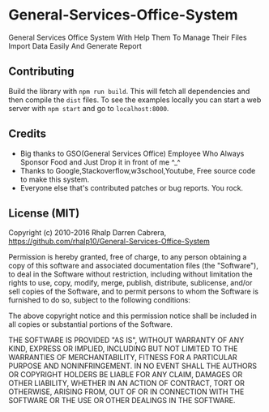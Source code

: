 # General-Services-Office-System
General Services Office System With Help Them To  Manage Their Files Import Data Easily And Generate Report


## Contributing
Build the library with `npm run build`. This will fetch all dependencies and then compile the `dist` files. To see the examples locally you can start a web server with `npm start` and go to `localhost:8000`.

## Credits
- Big thanks to GSO(General Services Office) Employee Who Always Sponsor Food and Just Drop it in front of me ^_^
- Thanks to Google,Stackoverflow,w3school,Youtube, Free source code  to make this system.
- Everyone else that's contributed patches or bug reports. You rock.

## License (MIT)
Copyright (c) 2010-2016 Rhalp Darren Cabrera, https://github.com/rhalp10/General-Services-Office-System

Permission is hereby granted, free of charge, to any person obtaining
a copy of this software and associated documentation files (the
"Software"), to deal in the Software without restriction, including
without limitation the rights to use, copy, modify, merge, publish,
distribute, sublicense, and/or sell copies of the Software, and to
permit persons to whom the Software is furnished to do so, subject to
the following conditions:

The above copyright notice and this permission notice shall be
included in all copies or substantial portions of the Software.

THE SOFTWARE IS PROVIDED "AS IS", WITHOUT WARRANTY OF ANY KIND,
EXPRESS OR IMPLIED, INCLUDING BUT NOT LIMITED TO THE WARRANTIES OF
MERCHANTABILITY, FITNESS FOR A PARTICULAR PURPOSE AND
NONINFRINGEMENT. IN NO EVENT SHALL THE AUTHORS OR COPYRIGHT HOLDERS BE
LIABLE FOR ANY CLAIM, DAMAGES OR OTHER LIABILITY, WHETHER IN AN ACTION
OF CONTRACT, TORT OR OTHERWISE, ARISING FROM, OUT OF OR IN CONNECTION
WITH THE SOFTWARE OR THE USE OR OTHER DEALINGS IN THE SOFTWARE.
